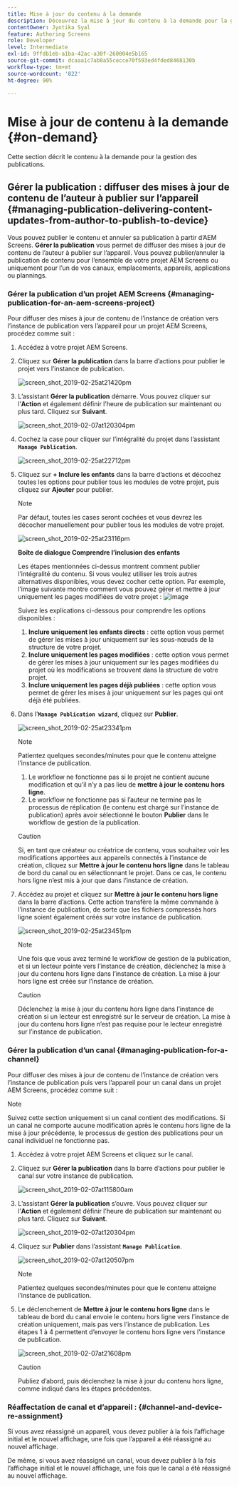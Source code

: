 ```yaml
---
title: Mise à jour du contenu à la demande
description: Découvrez la mise à jour du contenu à la demande pour la gestion des publications.
contentOwner: Jyotika Syal
feature: Authoring Screens
role: Developer
level: Intermediate
exl-id: 9ffdb1eb-a1ba-42ac-a30f-260004e5b165
source-git-commit: dcaaa1c7ab0a55cecce70f593ed4fded8468130b
workflow-type: tm+mt
source-wordcount: '822'
ht-degree: 90%

---
```


# Mise à jour de contenu à la demande {#on-demand}

Cette section décrit le contenu à la demande pour la gestion des publications.

## Gérer la publication : diffuser des mises à jour de contenu de l’auteur à publier sur l’appareil {#managing-publication-delivering-content-updates-from-author-to-publish-to-device}

Vous pouvez publier le contenu et annuler sa publication à partir d’AEM Screens. **Gérer la publication** vous permet de diffuser des mises à jour de contenu de l’auteur à publier sur l’appareil. Vous pouvez publier/annuler la publication de contenu pour l’ensemble de votre projet AEM Screens ou uniquement pour l’un de vos canaux, emplacements, appareils, applications ou plannings.

### Gérer la publication d’un projet AEM Screens {#managing-publication-for-an-aem-screens-project}

Pour diffuser des mises à jour de contenu de l’instance de création vers l’instance de publication vers l’appareil pour un projet AEM Screens, procédez comme suit :

1. Accédez à votre projet AEM Screens.
1. Cliquez sur **Gérer la publication** dans la barre d’actions pour publier le projet vers l’instance de publication.

   ![screen_shot_2019-02-25at21420pm](assets/screen_shot_2019-02-25at21420pm.png)

1. L’assistant **Gérer la publication** démarre. Vous pouvez cliquer sur l’**Action** et également définir l’heure de publication sur maintenant ou plus tard. Cliquez sur **Suivant**.

   ![screen_shot_2019-02-07at120304pm](assets/screen_shot_2019-02-07at120304pm.png)

1. Cochez la case pour cliquer sur l’intégralité du projet dans l’assistant **`Manage Publication`**.

   ![screen_shot_2019-02-25at22712pm](assets/screen_shot_2019-02-25at22712pm.png)

1. Cliquez sur **+ Inclure les enfants** dans la barre d’actions et décochez toutes les options pour publier tous les modules de votre projet, puis cliquez sur **Ajouter** pour publier.

   >[!NOTE]
   >
   >Par défaut, toutes les cases seront cochées et vous devrez les décocher manuellement pour publier tous les modules de votre projet.

   ![screen_shot_2019-02-25at23116pm](assets/screen_shot_2019-02-25at23116pm.png)

   **Boîte de dialogue Comprendre l’inclusion des enfants**

   Les étapes mentionnées ci-dessus montrent comment publier l’intégralité du contenu. Si vous voulez utiliser les trois autres alternatives disponibles, vous devez cocher cette option.
Par exemple, l’image suivante montre comment vous pouvez gérer et mettre à jour uniquement les pages modifiées de votre projet :
   ![image](assets/author-publish-manage.png)

   Suivez les explications ci-dessous pour comprendre les options disponibles :

   1. **Inclure uniquement les enfants directs** :
cette option vous permet de gérer les mises à jour uniquement sur les sous-nœuds de la structure de votre projet.
   1. **Inclure uniquement les pages modifiées** :
cette option vous permet de gérer les mises à jour uniquement sur les pages modifiées du projet où les modifications se trouvent dans la structure de votre projet.
   1. **Inclure uniquement les pages déjà publiées** :
cette option vous permet de gérer les mises à jour uniquement sur les pages qui ont déjà été publiées.


1. Dans l’**`Manage Publication wizard`**, cliquez sur **Publier**.

   ![screen_shot_2019-02-25at23341pm](assets/screen_shot_2019-02-25at23341pm.png)

   >[!NOTE]
   >
   >Patientez quelques secondes/minutes pour que le contenu atteigne l’instance de publication.
   >
   >
   >    1. Le workflow ne fonctionne pas si le projet ne contient aucune modification et qu’il n’y a pas lieu de **mettre à jour le contenu hors ligne**.
   >    1. Le workflow ne fonctionne pas si l’auteur ne termine pas le processus de réplication (le contenu est chargé sur l’instance de publication) après avoir sélectionné le bouton **Publier** dans le workflow de gestion de la publication.

   >[!CAUTION]
   >Si, en tant que créateur ou créatrice de contenu, vous souhaitez voir les modifications apportées aux appareils connectés à l’instance de création, cliquez sur **Mettre à jour le contenu hors ligne** dans le tableau de bord du canal ou en sélectionnant le projet. Dans ce cas, le contenu hors ligne n’est mis à jour que dans l’instance de création.

1. Accédez au projet et cliquez sur **Mettre à jour le contenu hors ligne** dans la barre d’actions. Cette action transfère la même commande à l’instance de publication, de sorte que les fichiers compressés hors ligne soient également créés sur votre instance de publication.

   ![screen_shot_2019-02-25at23451pm](assets/screen_shot_2019-02-25at23451pm.png)


   >[!NOTE]
   >
   >Une fois que vous avez terminé le workflow de gestion de la publication, et si un lecteur pointe vers l’instance de création, déclenchez la mise à jour du contenu hors ligne dans l’instance de création. La mise à jour hors ligne est créée sur l’instance de création.

   >[!CAUTION]
   >
   >Déclenchez la mise à jour du contenu hors ligne dans l’instance de création si un lecteur est enregistré sur le serveur de création. La mise à jour du contenu hors ligne n’est pas requise pour le lecteur enregistré sur l’instance de publication.

### Gérer la publication d’un canal {#managing-publication-for-a-channel}

Pour diffuser des mises à jour de contenu de l’instance de création vers l’instance de publication puis vers l’appareil pour un canal dans un projet AEM Screens, procédez comme suit :

>[!NOTE]
>
>Suivez cette section uniquement si un canal contient des modifications. Si un canal ne comporte aucune modification après le contenu hors ligne de la mise à jour précédente, le processus de gestion des publications pour un canal individuel ne fonctionne pas.

1. Accédez à votre projet AEM Screens et cliquez sur le canal.
1. Cliquez sur **Gérer la publication** dans la barre d’actions pour publier le canal sur votre instance de publication.

   ![screen_shot_2019-02-07at115800am](assets/screen_shot_2019-02-07at115800am.png)

1. L’assistant **Gérer la publication** s’ouvre. Vous pouvez cliquer sur l’**Action** et également définir l’heure de publication sur maintenant ou plus tard. Cliquez sur **Suivant**.

   ![screen_shot_2019-02-07at120304pm](assets/screen_shot_2019-02-07at120304pm.png)

1. Cliquez sur **Publier** dans l’assistant **`Manage Publication`**.

   ![screen_shot_2019-02-07at120507pm](assets/screen_shot_2019-02-07at120507pm.png)

   >[!NOTE]
   >
   >Patientez quelques secondes/minutes pour que le contenu atteigne l’instance de publication.

1. Le déclenchement de **Mettre à jour le contenu hors ligne** dans le tableau de bord du canal envoie le contenu hors ligne vers l’instance de création uniquement, mais pas vers l’instance de publication. Les étapes 1 à 4 permettent d’envoyer le contenu hors ligne vers l’instance de publication.

   ![screen_shot_2019-02-07at21608pm](assets/screen_shot_2019-02-07at21608pm.png)

   >[!CAUTION]
   >
   >Publiez d’abord, puis déclenchez la mise à jour du contenu hors ligne, comme indiqué dans les étapes précédentes.

### Réaffectation de canal et d’appareil : {#channel-and-device-re-assignment}

Si vous avez réassigné un appareil, vous devez publier à la fois l’affichage initial et le nouvel affichage, une fois que l’appareil a été réassigné au nouvel affichage.

De même, si vous avez réassigné un canal, vous devez publier à la fois l’affichage initial et le nouvel affichage, une fois que le canal a été réassigné au nouvel affichage.

